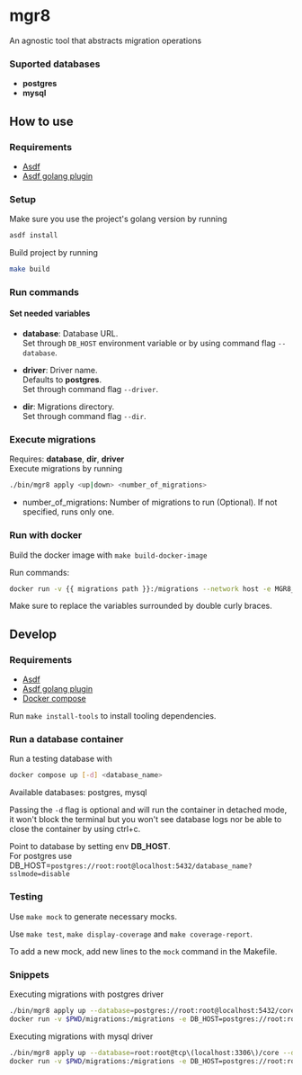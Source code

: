 # mgr8

An agnostic tool that abstracts migration operations

### Suported databases
- **postgres**
- **mysql**

## How to use

### Requirements

- [Asdf](https://asdf-vm.com/guide/getting-started.html)
- [Asdf golang plugin](https://github.com/kennyp/asdf-golang)

### Setup

Make sure you use the project's golang version by running
```bash
asdf install
```

Build project by running
```bash
make build
```

### Run commands

#### Set needed variables

- **database**: Database URL. <br/>
Set through `DB_HOST` environment variable or by using command flag `--database`.

- **driver**: Driver name. <br/>
Defaults to **postgres**. <br/>
Set through command flag `--driver`.

- **dir**: Migrations directory. <br/>
Set through command flag `--dir`.
### Execute migrations

Requires: **database**, **dir**, **driver** <br/>
Execute migrations by running
```bash
./bin/mgr8 apply <up|down> <number_of_migrations>
```
- number_of_migrations: Number of migrations to run (Optional). If not specified, runs only one.

### Run with docker

Build the docker image with `make build-docker-image`

Run commands:
```bash
docker run -v {{ migrations path }}:/migrations --network host -e MGR8_USERNAME={{ logs username }} -e DB_HOST={{ database connection string }} mgr8 <command>
```
Make sure to replace the variables surrounded by double curly braces.
## Develop

### Requirements
- [Asdf](https://asdf-vm.com/guide/getting-started.html)
- [Asdf golang plugin](https://github.com/kennyp/asdf-golang)
- [Docker compose](https://docs.docker.com/compose/install/)

Run `make install-tools` to install tooling dependencies.

### Run a database container

Run a testing database with
```bash
docker compose up [-d] <database_name> 
```
Available databases: postgres, mysql

Passing the `-d` flag is optional and will run the container in detached mode, it won't block the terminal but you won't see database logs nor be able to close the container by using ctrl+c.

Point to database by setting env **DB_HOST**.
<br/>
For postgres use DB_HOST=`postgres://root:root@localhost:5432/database_name?sslmode=disable`

### Testing

Use `make mock` to generate necessary mocks.

Use `make test`, `make display-coverage` and `make coverage-report`.

To add a new mock, add new lines to the `mock` command in the Makefile.

### Snippets

Executing migrations with postgres driver
```bash
./bin/mgr8 apply up --database=postgres://root:root@localhost:5432/core?sslmode=disable --dir=./migrations
docker run -v $PWD/migrations:/migrations -e DB_HOST=postgres://root:root@localhost:5432/core?sslmode=disable --network host -e MGR8_USERNAME=username mgr8 apply up
```

Executing migrations with mysql driver
```bash
./bin/mgr8 apply up --database=root:root@tcp\(localhost:3306\)/core --dir=./migrations --driver=mysql
docker run -v $PWD/migrations:/migrations -e DB_HOST=postgres://root:root@localhost:5432/core?sslmode=disable --network host -e MGR8_USERNAME=username mgr8 apply up --driver=mysql
```

